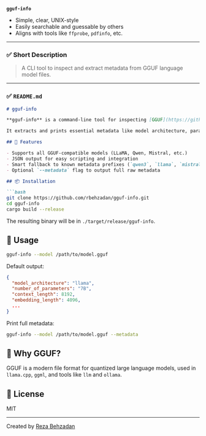 **`gguf-info`**

* Simple, clear, UNIX-style
* Easily searchable and guessable by others
* Aligns with tools like `ffprobe`, `pdfinfo`, etc.

---

### ✅ Short Description

> A CLI tool to inspect and extract metadata from GGUF language model files.

---

### ✅ `README.md`

````markdown
# gguf-info

**gguf-info** is a command-line tool for inspecting [GGUF](https://github.com/ggerganov/ggml/blob/master/docs/gguf.md) (GGML Unified Format) language model files.

It extracts and prints essential metadata like model architecture, parameter count, context size, embedding size, and more — all in JSON format.

## 🔧 Features

- Supports all GGUF-compatible models (LLaMA, Qwen, Mistral, etc.)
- JSON output for easy scripting and integration
- Smart fallback to known metadata prefixes (`qwen3`, `llama`, `mistral`, etc.)
- Optional `--metadata` flag to output full raw metadata

## 📦 Installation

```bash
git clone https://github.com/rbehzadan/gguf-info.git
cd gguf-info
cargo build --release
````

The resulting binary will be in `./target/release/gguf-info`.

## 🚀 Usage

```bash
gguf-info --model /path/to/model.gguf
```

Default output:

```json
{
  "model_architecture": "llama",
  "number_of_parameters": "7B",
  "context_length": 8192,
  "embedding_length": 4096,
  ...
}
```

Print full metadata:

```bash
gguf-info --model /path/to/model.gguf --metadata
```

## 🧠 Why GGUF?

GGUF is a modern file format for quantized large language models, used in `llama.cpp`, `ggml`, and tools like `llm` and `ollama`.

## 📜 License

MIT

---

Created by [Reza Behzadan](https://github.com/rbehzadan)

